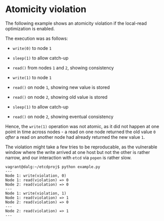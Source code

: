 # Atomicity violation

The following example shows an atomicity violation if the local-read
optimization is enabled.

The execution was as follows:

- `write(0)` to node `1`
- `sleep(1)` to allow catch-up
- `read()` from nodes `1` and `2`, showing consistency

- `write(1)` to node `1`
- `read()` on node `1`, showing new value is stored
- `read()` on node `2`, showing old value is stored

- `sleep(1)` to allow catch-up
- `read()` on node `2`, showing eventual consistency

Hence, the `write(1)` operation was not atomic, as it did not happen at one
point in time across nodes - a read on one node returned the old value `0`
*after* a read on another node had already returned the new value `1`.

The violation might take a few tries to be reproducable, as the vulnerable
window where the write arrived at one host but not the other is rather narrow,
and our interaction with `etcd` via `popen` is rather slow.

```
vagrant@dalg:~/etcdproj$ python example.py 
---
Node 1: write(violation, 0)
Node 1: read(violation) => 0
Node 2: read(violation) => 0
---
Node 1: write(violation, 1)
Node 1: read(violation) => 1
Node 2: read(violation) => 0
---
Node 2: read(violation) => 1
---
```

